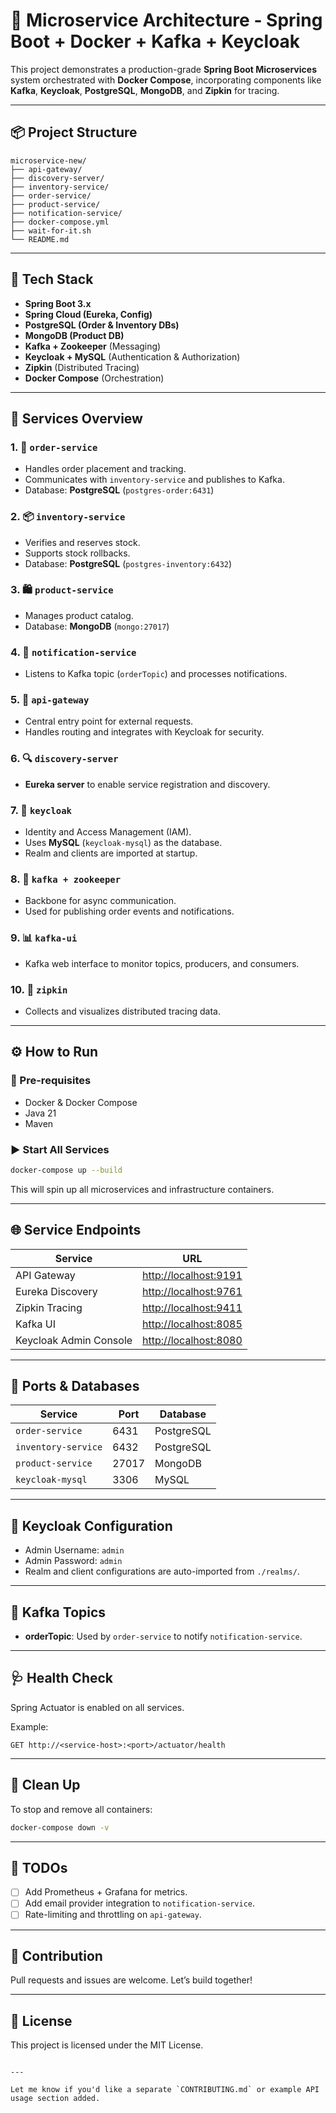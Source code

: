 # 🧩 Microservice Architecture - Spring Boot + Docker + Kafka + Keycloak

This project demonstrates a production-grade **Spring Boot Microservices** system orchestrated with **Docker Compose**, incorporating components like **Kafka**, **Keycloak**, **PostgreSQL**, **MongoDB**, and **Zipkin** for tracing.

---

## 📦 Project Structure

```plaintext
microservice-new/
├── api-gateway/
├── discovery-server/
├── inventory-service/
├── order-service/
├── product-service/
├── notification-service/
├── docker-compose.yml
├── wait-for-it.sh
└── README.md

````

---

## 🧰 Tech Stack

* **Spring Boot 3.x**
* **Spring Cloud (Eureka, Config)**
* **PostgreSQL (Order & Inventory DBs)**
* **MongoDB (Product DB)**
* **Kafka + Zookeeper** (Messaging)
* **Keycloak + MySQL** (Authentication & Authorization)
* **Zipkin** (Distributed Tracing)
* **Docker Compose** (Orchestration)

---

## 🧪 Services Overview

### 1. 🧾 `order-service`

* Handles order placement and tracking.
* Communicates with `inventory-service` and publishes to Kafka.
* Database: **PostgreSQL** (`postgres-order:6431`)

### 2. 📦 `inventory-service`

* Verifies and reserves stock.
* Supports stock rollbacks.
* Database: **PostgreSQL** (`postgres-inventory:6432`)

### 3. 🛍 `product-service`

* Manages product catalog.
* Database: **MongoDB** (`mongo:27017`)

### 4. 🔔 `notification-service`

* Listens to Kafka topic (`orderTopic`) and processes notifications.

### 5. 🚪 `api-gateway`

* Central entry point for external requests.
* Handles routing and integrates with Keycloak for security.

### 6. 🔍 `discovery-server`

* **Eureka server** to enable service registration and discovery.

### 7. 🔐 `keycloak`

* Identity and Access Management (IAM).
* Uses **MySQL** (`keycloak-mysql`) as the database.
* Realm and clients are imported at startup.

### 8. 🧵 `kafka + zookeeper`

* Backbone for async communication.
* Used for publishing order events and notifications.

### 9. 📊 `kafka-ui`

* Kafka web interface to monitor topics, producers, and consumers.

### 10. 🔭 `zipkin`

* Collects and visualizes distributed tracing data.

---

## ⚙️ How to Run

### 🔁 Pre-requisites

* Docker & Docker Compose
* Java 21
* Maven

### ▶️ Start All Services

```bash
docker-compose up --build
```

This will spin up all microservices and infrastructure containers.

---

## 🌐 Service Endpoints

| Service                | URL                                            |
| ---------------------- | ---------------------------------------------- |
| API Gateway            | [http://localhost:9191](http://localhost:9191) |
| Eureka Discovery       | [http://localhost:9761](http://localhost:9761) |
| Zipkin Tracing         | [http://localhost:9411](http://localhost:9411) |
| Kafka UI               | [http://localhost:8085](http://localhost:8085) |
| Keycloak Admin Console | [http://localhost:8080](http://localhost:8080) |

---

## 🧩 Ports & Databases

| Service             | Port  | Database   |
| ------------------- | ----- | ---------- |
| `order-service`     | 6431  | PostgreSQL |
| `inventory-service` | 6432  | PostgreSQL |
| `product-service`   | 27017 | MongoDB    |
| `keycloak-mysql`    | 3306  | MySQL      |

---

## 🔑 Keycloak Configuration

* Admin Username: `admin`
* Admin Password: `admin`
* Realm and client configurations are auto-imported from `./realms/`.

---

## 📢 Kafka Topics

* **orderTopic**: Used by `order-service` to notify `notification-service`.

---

## 🩺 Health Check

Spring Actuator is enabled on all services.

Example:

```
GET http://<service-host>:<port>/actuator/health
```

---

## 🧼 Clean Up

To stop and remove all containers:

```bash
docker-compose down -v
```

---

## 📌 TODOs

* [ ] Add Prometheus + Grafana for metrics.
* [ ] Add email provider integration to `notification-service`.
* [ ] Rate-limiting and throttling on `api-gateway`.

---

## 🤝 Contribution

Pull requests and issues are welcome. Let’s build together!

---

## 📝 License

This project is licensed under the MIT License.

```

---

Let me know if you'd like a separate `CONTRIBUTING.md` or example API usage section added.
```
